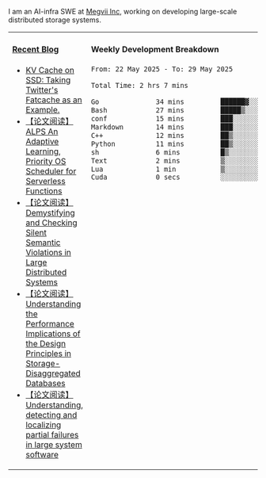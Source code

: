 I am an AI-infra SWE at [Megvii Inc](https://en.megvii.com/), working on developing large-scale distributed storage systems.

<table width="960px">
<tr>
<td valign="top" width="50%">

#### <a href="https://www.kongjun18.me" target="_blank">Recent Blog</a>

<!-- BLOG-POST-LIST:START -->
- [KV Cache on SSD: Taking Twitter&#39;s Fatcache as an Example.](https://kongjun18.github.io/posts/kv-cache-on-disk-taking-twitters-fatcache-as-an-example/)
- [【论文阅读】ALPS An Adaptive Learning, Priority OS Scheduler for Serverless Functions](https://kongjun18.github.io/posts/alps-an-adaptive-learning-priority-os-scheduler-for-serverless-functions/)
- [【论文阅读】Demystifying and Checking Silent Semantic Violations in Large Distributed Systems](https://kongjun18.github.io/posts/demystifying-and-checking-silent-semantic-violations-in-large-distributed-systems/)
- [【论文阅读】Understanding the Performance Implications of the Design Principles in Storage-Disaggregated Databases](https://kongjun18.github.io/posts/understanding-the-performance-implications-of-the-design-principles-in-storage-disaggregated-databases/)
- [【论文阅读】Understanding, detecting and localizing partial failures in large system software](https://kongjun18.github.io/posts/understanding-detecting-and-localizing-partial-failures-in-large-system-software/)
<!-- BLOG-POST-LIST:END -->

</td>
<td valign="top" width="50%">

#### Weekly Development Breakdown

<!--START_SECTION:waka-->

```txt
From: 22 May 2025 - To: 29 May 2025

Total Time: 2 hrs 7 mins

Go              34 mins         ██████▓░░░░░░░░░░░░░░░░░░   27.14 %
Bash            27 mins         █████▒░░░░░░░░░░░░░░░░░░░   21.83 %
conf            15 mins         ███░░░░░░░░░░░░░░░░░░░░░░   11.97 %
Markdown        14 mins         ███░░░░░░░░░░░░░░░░░░░░░░   11.68 %
C++             12 mins         ██▒░░░░░░░░░░░░░░░░░░░░░░   09.60 %
Python          11 mins         ██▒░░░░░░░░░░░░░░░░░░░░░░   08.75 %
sh              6 mins          █▒░░░░░░░░░░░░░░░░░░░░░░░   05.46 %
Text            2 mins          ▒░░░░░░░░░░░░░░░░░░░░░░░░   01.69 %
Lua             1 min           ▒░░░░░░░░░░░░░░░░░░░░░░░░   00.86 %
Cuda            0 secs          ░░░░░░░░░░░░░░░░░░░░░░░░░   00.42 %
```

<!--END_SECTION:waka-->
</td>
</tr>

</table>
